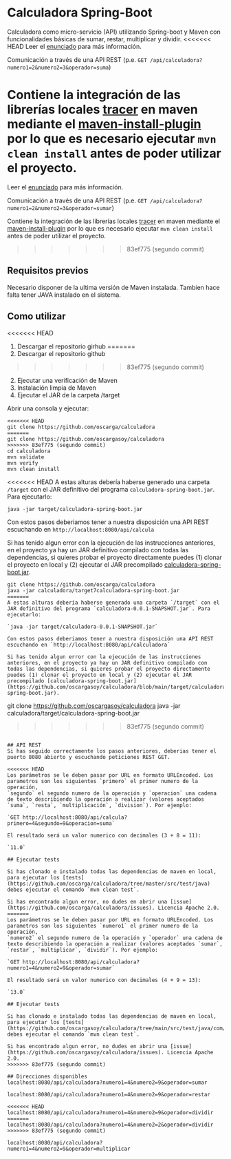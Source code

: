 # Calculadora Spring-Boot
Calculadora como micro-servicio (API) utilizando Spring-boot y Maven con funcionalidades básicas de sumar, restar, multiplicar y dividir.
<<<<<<< HEAD
Leer el [enunciado](https://github.com/oscarga/calculadora/blob/master/enunciado.md) para más información.

Comunicación a través de una API REST (p.e. ```GET /api/calculadora?numero1=2&numero2=3&operador=suma```)

Contiene la integración de las librerías locales [tracer](https://github.com/oscarga/calculadora/tree/master/lib) en maven mediante el [maven-install-plugin](https://github.com/oscarga/calculadora/blob/master/pom.xml#L75) por lo que es necesario ejecutar `mvn clean install` antes de poder utilizar el proyecto.
=======
Leer el [enunciado](https://github.com/oscargasoy/calculadora/blob/main/enunciado.md) para más información.

Comunicación a través de una API REST (p.e. ```GET /api/calculadora?numero1=2&numero2=3&operador=sumar```)

Contiene la integración de las librerías locales [tracer](https://github.com/oscargasoy/calculadora/tree/main/lib) en maven mediante el [maven-install-plugin](https://github.com/oscarga/calculadora/blob/main/pom.xml#L75) por lo que es necesario ejecutar `mvn clean install` antes de poder utilizar el proyecto.
>>>>>>> 83ef775 (segundo commit)

## Requisitos previos
Necesario disponer de la ultima versión de Maven instalada. Tambien hace falta tener JAVA instalado en el sistema.

## Como utilizar

<<<<<<< HEAD
1. Descargar el repositorio girhub
=======
1. Descargar el repositorio github
>>>>>>> 83ef775 (segundo commit)
2. Ejecutar una verificación de Maven
3. Instalación limpia de Maven
4. Ejecutar el JAR de la carpeta /target

Abrir una consola y ejecutar:

```
<<<<<<< HEAD
git clone https://github.com/oscarga/calculadora
=======
git clone https://github.com/oscargasoy/calculadora
>>>>>>> 83ef775 (segundo commit)
cd calculadora
mvn validate
mvn verify
mvn clean install
```

<<<<<<< HEAD
A estas alturas debería haberse generado una carpeta `/target` con el JAR definitivo del programa `calculadora-spring-boot.jar`. Para ejecutarlo:

`java -jar target/calculadora-spring-boot.jar`

Con estos pasos deberiamos tener a nuestra disposición una API REST escuchando en `http://localhost:8080/api/calcula`

Si has tenido algun error con la ejecución de las instrucciones anteriores, en el proyecto ya hay un JAR definitivo compilado con todas las dependencias, si quieres probar el proyecto directamente puedes (1) clonar el proyecto en local y (2) ejecutar el JAR precompilado [calculadora-spring-boot.jar](https://github.com/oscarga/calculadora/blob/master/target/calculadora-spring-boot.jar).

```
git clone https://github.com/oscarga/calculadora
java -jar calculadora/target7calculadora-spring-boot.jar
=======
A estas alturas debería haberse generado una carpeta `/target` con el JAR definitivo del programa `calculadora-0.0.1-SNAPSHOT.jar`. Para ejecutarlo:

`java -jar target/calculadora-0.0.1-SNAPSHOT.jar`

Con estos pasos deberiamos tener a nuestra disposición una API REST escuchando en `http://localhost:8080/api/calculadora`

Si has tenido algun error con la ejecución de las instrucciones anteriores, en el proyecto ya hay un JAR definitivo compilado con todas las dependencias, si quieres probar el proyecto directamente puedes (1) clonar el proyecto en local y (2) ejecutar el JAR precompilado [calculadora-spring-boot.jar](https://github.com/oscargasoy/calculadora/blob/main/target/calculadora-spring-boot.jar).

```
git clone https://github.com/oscargasoy/calculadora
java -jar calculadora/target/calculadora-spring-boot.jar
>>>>>>> 83ef775 (segundo commit)
```

## API REST
Si has seguido correctamente los pasos anteriores, deberias tener el puerto 8080 abierto y escuchando peticiones REST GET.

<<<<<<< HEAD
Los parámetros se le deben pasar por URL en formato URLEncoded. Los parametros son los siguientes `primero` el primer numero de la operación,
`segundo` el segundo numero de la operación y `operacion` una cadena de texto describiendo la operación a realizar (valores aceptados `suma`, `resta`, `multiplicación`, `division`). Por ejemplo:

`GET http://localhost:8080/api/calcula?primero=4&segundo=9&operacion=suma`

El resultado será un valor numerico con decimales (3 + 8 = 11):

`11.0`

## Ejecutar tests

Si has clonado e instalado todas las dependencias de maven en local, para ejecutar los [tests](https://github.com/oscarga/calculadora/tree/master/src/test/java) debes ejecutar el comando `mvn clean test`.

Si has encontrado algun error, no dudes en abrir una [issue](https://github.com/oscarga/calculadora/issues). Licencia Apache 2.0.
=======
Los parámetros se le deben pasar por URL en formato URLEncoded. Los parametros son los siguientes `numero1` el primer numero de la operación,
`numero2` el segundo numero de la operación y `operador` una cadena de texto describiendo la operación a realizar (valores aceptados `sumar`, `restar`, `multiplicar`, `dividir`). Por ejemplo:

`GET http://localhost:8080/api/calculadora?numero1=4&numero2=9&operador=sumar`

El resultado será un valor numerico con decimales (4 + 9 = 13):

`13.0`

## Ejecutar tests

Si has clonado e instalado todas las dependencias de maven en local, para ejecutar los [tests](https://github.com/oscargasoy/calculadora/tree/main/src/test/java/com/calculadora/test) debes ejecutar el comando `mvn clean test`.

Si has encontrado algun error, no dudes en abrir una [issue](https://github.com/oscargasoy/calculadora/issues). Licencia Apache 2.0.
>>>>>>> 83ef775 (segundo commit)

## Direcciones disponibles
localhost:8080/api/calculadora?numero1=4&numero2=9&operador=sumar

localhost:8080/api/calculadora?numero1=4&numero2=9&operador=restar

<<<<<<< HEAD
localhost:8080/api/calculadora?numero1=4&numero2=9&operador=dividir
=======
localhost:8080/api/calculadora?numero1=4&numero2=2&operador=dividir
>>>>>>> 83ef775 (segundo commit)

localhost:8080/api/calculadora?numero1=4&numero2=9&operador=multiplicar

